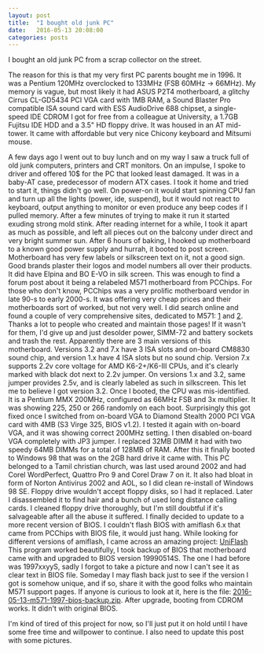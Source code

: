 ```yaml
---
layout: post
title:  "I bought old junk PC"
date:   2016-05-13 20:08:00
categories: posts
---
```


I bought an old junk PC from a scrap collector on the street.

The reason for this is that my very first PC parents bought me in 1996.
It was a Pentium 120MHz overclocked to 133MHz (FSB 60MHz -> 66MHz).
My memory is vague, but most likely it had ASUS P2T4 motherboard, a glitchy Cirrus CL-GD5434 PCI VGA card with 1MB RAM, a Sound Blaster Pro compatible ISA sound card with ESS AudioDrive 688 chipset,
a single-speed IDE CDROM I got for free from a colleague at University,
a 1.7GB Fujitsu IDE HDD and a 3.5" HD floppy drive.
It was housed in an AT mid-tower.
It came with affordable but very nice Chicony keyboard and Mitsumi mouse.

A few days ago I went out to buy lunch and on my way I saw a truck full of old junk computers, printers and CRT monitors.
On an impulse, I spoke to driver and offered 10$ for the PC that looked least damaged.
It was in a baby-AT case, predecessor of modern ATX cases.
I took it home and tried to start it, things didn't go well.
On power-on it would start spinning CPU fan and turn up all the lights (power, ide, suspend), but it would not react to keyboard, output anything to monitor or even produce any beep codes if I pulled memory.
After a few minutes of trying to make it run it started exuding strong mold stink.
After reading internet for a while, I took it apart as much as possible, and left all pieces out on the balcony under direct and very bright summer sun.
After 6 hours of baking, I hooked up motherboard to a known good power supply and hurrah, it booted to post screen.
Motherboard has very few labels or silkscreen text on it, not a good sign. Good brands plaster their logos and model numbers all over their products.
It did have Elpina and BO E-VO in silk screen.
This was enough to find a forum post about it being a relabeled M571 motherboard from PCChips.
For those who don't know, PCChips was a very prolific motherboard vendor in late 90-s to early 2000-s.
It was offering very cheap prices and their motherboards sort of worked, but not very well.
I did search online and found a couple of very comprehensive sites, dedicated to M571: [1](http://m571.com/m571/) and [2](http://cwcyrix.duckdns.org/techpage/html/m1.html).
Thanks a lot to people who created and maintain those pages!
If it wasn't for them, I'd give up and just desolder power, SIMM-72 and battery sockets and trash the rest.
Apparently there are 3 main versions of this motherboard.
Versions 3.2 and 7.x have 3 ISA slots and on-board CM8830 sound chip, and version 1.x have 4 ISA slots but no sound chip.
Version 7.x supports 2.2v core voltage for AMD K6-2+/K6-III CPUs, and it's clearly marked with black dot next to 2.2v jumper.
On versions 1.x and 3.2, same jumper provides 2.5v, and is clearly labeled as such in silkscreen.
This let me to believe I got version 3.2.
Once I booted, the CPU was mis-identified.
It is a Pentium MMX 200MHz, configured as 66MHz FSB and 3x multiplier.
It was showing 225, 250 or 266 randomly on each boot.
Surprisingly this got fixed once I switched from on-board VGA to Diamond Stealth 2000 PCI VGA card with 4MB (S3 Virge 325, BIOS v1.2).
I tested it again with on-board VGA, and it was showing correct 200MHz setting.
I then disabled on-board VGA completely with JP3 jumper.
I replaced 32MB DIMM it had with two speedy 64MB DIMMs for a total of 128MB of RAM.
After this it finally booted to Windows 98 that was on the 2GB hard drive it came with.
This PC belonged to a Tamil christian church, was last used around 2002 and had Corel WordPerfect, Quattro Pro 9 and Corel Draw 7 on it.
It also had bloat in form of Norton Antivirus 2002 and AOL, so I did clean re-install of Windows 98 SE.
Floppy drive wouldn't accept floppy disks, so I had it replaced.
Later I disassembled it to find hair and a bunch of used long distance calling cards.
I cleaned floppy drive thoroughly, but I'm still doubtful if it's salvageable after all the abuse it suffered.
I finally decided to update to a more recent version of BIOS.
I couldn't flash BIOS with amiflash 6.x that came from PCChips with BIOS file, it would just hang.
While looking for different versions of amiflash, I came across an amazing project: [UniFlash](http://www.rainbow-software.org/uniflash/)
This program worked beautifully, I took backup of BIOS that motherboard came with and upgraded to BIOS version 19990514S.
The one I had before was 1997xxyyS, sadly I forgot to take a picture and now I can't see it as clear text in BIOS file.
Someday I may flash back just to see if the version I got is somehow unique, and if so, share it with the good folks who maintain M571 support pages.
If anyone is curious to look at it, here is the file: [2016-05-13-m571-1997-bios-backup.zip](2016-05-13-m571-1997-bios-backup.zip).
After upgrade, booting from CDROM works. It didn't with original BIOS.

I'm kind of tired of this project for now, so I'll just put it on hold until I have some free time and willpower to continue.
I also need to update this post with some pictures.
